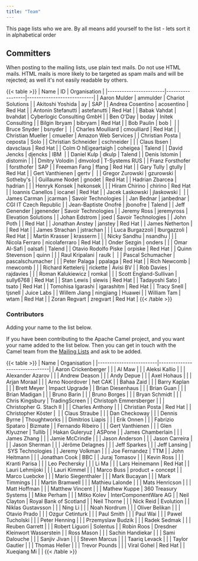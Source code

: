 ```yaml
---
title: "Team"
---
```


This page lists who we are. By all means add yourself to the list - lets sort it in alphabetical order

## Committers

When posting to the mailing lists, use plain text mails. Do not use HTML mails. HTML mails is more likely to be targeted as spam mails and will be rejected; as well it's not easily readable by others.

{{< table >}}
| Name                   | ID               | Organisation               |
|------------------------|------------------|----------------------------|
| Aaron Mulder           | ammulder         | Chariot Solutions          |
| Akitoshi Yoshida       | ay               | SAP                        |
| Andrea Cosentino       | acosentino       | Red Hat                    |
| Antonin Stefanutti     | astefanutti      | Red Hat                    |
| Babak Vahdat           | bvahdat          | Cyberlogic Consulting GmbH |
| Ben O'Day              | boday            | Initek Consulting          |
| Bilgin Ibryam          | bibryam          | Red Hat                    |
| Bob Paulin             | bob              |                            |
| Bruce Snyder           | bsnyder          |                            |
| Charles Moulliard      | cmoulliard       | Red Hat                    |
| Christian Mueller      | cmueller         | Amazon Web Services        |
| Christian Posta        | ceposta          | Solo                       |
| Christian Schneider    | cschneider       |                            |
| Claus Ibsen            | davsclaus        | Red Hat                    |
| Colm O hEigeartaigh    | coheigea         | Talend                     |
| David Jencks           | djencks          | IBM                        |
| Daniel Kulp            | dkulp            | Talend                     |
| Denis Istomin          | distomin         |                            |
| Dmitry Volodin         | dmvolod          | T-Systems RUS              |
| Franz Forsthofer       | forsthofer       | SAP                        |
| Freeman Fang           | ffang            | Red Hat                    |
| Gary Tully             | gtully           | Red Hat                    |
| Gert Vanthienen        | gertv            |                            |
| Gregor Zurowski        | gzurowski        | Sotheby's                  |
| Guillaume Nodet        | gnodet           | Red Hat                    |
| Hadrian Zbarcea        | hadrian          |                            |
| Henryk Konsek          | hekonsek         |                            |
| Hiram Chirino          | chirino          | Red Hat                    |
| Ioannis Canellos       | iocanel          | Red Hat                    |
| Jacek Laskowski        | jlaskowski       |                            |
| James Carman           | jcarman          | Savoir Technologies        |
| Jan Bednar             | janbednar        | CGI IT Czech Republic      |
| Jean-Baptiste Onofré   | jbonofre         | Talend                     |
| Jeff Genender          | jgenender        | Savoir Technologies        |
| Jeremy Ross            | jeremyross       | Elevation Solutions        |
| Johan Edstrom          | joed             | Savoir Technologies        |
| John Poth              |                  | Red Hat                    |
| Jonathan Anstey        | janstey          | Red Hat                    |
| James Netherton        |                  | Red Hat                    |
| James Strachan         | jstrachan        |                            |
| Luca Burgazzoli        | lburgazzoli      | Red Hat                    |
| Martin Krasser         | krasserm         |                            |
| Nicky Sandhu           | nsandhu          |                            |
| Nicola Ferraro         | nicolaferraro    | Red Hat                    |
| Onder Sezgin           | onders           |                            |
| Omar Al-Safi           | oalsafi          | Talend                     |
| Otavio Rodolfo Piske   | orpiske          | Red Hat                    |
| Quinn Stevenson        | quinn            |                            |
| Raul Kripalani         | raulk            |                            |
| Pascal Schumacher      | pascalschumacher |                            |
| Peter Palaga           | ppalaga          | Red Hat                    |
| Rich Newcomb           | rnewcomb         |                            |
| Richard Kettelerij     | rickette         | Avisi BV                   |
| Rob Davies             | rajdavies        |                            |
| Roman Kalukiewicz      | romkal           |                            |
| Scott England-Sullivan | sully6768        | Red Hat                    |
| Stan Lewis             | slewis           | Red Hat                    |
| Tadayoshi Sato         | tsato            | Red Hat                    |
| Tomohisa Igarashi      | igarashitm       | Red Hat                    |
| Tracy Snell            | tjsnell          | Juice Labs                 |
| Willem Jiang           | ningjiang        | Huawei                     |
| William Tam            | wtam             | Red Hat                    |
| Zoran Regvart          | zregvart         | Red Hat                    |
{{< /table >}}

### Contributors

Adding your name to the list below.

If you have been contributing to the Apache Camel project, and you want your name added to the list below. Then you can get in touch with the Camel team from the [Mailing Lists](../mailing-list/) and ask to be added.

{{< table >}}
| Name                    | Organisation                   |
|-------------------------|--------------------------------|
| Aaron Crickenberger     |                                |
| Al Maw                  |                                |
| Aleksi Kallio           |                                |
| Alexander Azarov        |                                |
| Andrew Deason           |                                |
| Andy Depue              |                                |
| Axel Hohaus             |                                |
| Arjan Moraal            |                                |
| Arno Noordover          | het CAK                        |
| Bahaa Zaid              |                                |
| Barry Kaplan            |                                |
| Brett Meyer             | Impact Upgrade                 |
| Brian Diesenhaus        |                                |
| Brian Guan              |                                |
| Brian Madigan           |                                |
| Bruno Barin             |                                |
| Bruno Borges            |                                |
| Bryan Schmidt           |                                |
| Chris Kingsbury         | TradingScreen                  |
| Christoph Emmersberger  |                                |
| Christopher G. Stach II |                                |
| Charles Anthony         |                                |
| Christian Posta         | Red Hat                        |
| Christopher Köster      |                                |
| Claus Straube           |                                |
| Dan Checkoway           |                                |
| Dennis Byrne            | Thoughtworks                   |
| Dimitrios Liapis        |                                |
| Erik Onnen              |                                |
| Fabrizio Spataro        | Bizmate                        |
| Fernando Ribeiro        |                                |
| Gert Vanthienen         |                                |
| Glen Klyuzner           | Tullib                         |
| Hakan Guleryuz          | ASPone                         |
| James Chamberlain       |                                |
| James Zhang             |                                |
| Jamie McCrindle         |                                |
| Jason Anderson          |                                |
| Jason Carreira          |                                |
| Jason Sherman           |                                |
| Jérôme Delagnes         |                                |
| Jeff Sparkes            |                                |
| Jeff Lansing            | SYS Technologies               |
| Jeremy Volkman          |                                |
| Joe Fernandez           | TTM                            |
| John Heitmann           |                                |
| Jonathan Cook           | BBC                            |
| Juraj Tomasov           |                                |
| Kevin Ross              |                                |
| Kranti Parisa           |                                |
| Leo Pechersky           |                                |
| Li Ma                   |                                |
| Lars Heinemann          | Red Hat                        |
| Lauri Lehmijoki         |                                |
| Lauri Kimmel            |                                |
| Marco Buss              | product + concept              |
| Marco Luebcke           |                                |
| Mario Siegenthaler      |                                |
| Mark Bucayan            |                                |
| Mark Timmings           |                                |
| Martin Bramwell         |                                |
| Mathieu Lalonde         |                                |
| Mats Henricson          |                                |
| Matt Hoffman            |                                |
| Matthew Vincent         |                                |
| Mathew Kuppe            | 360 Treasury Systems           |
| Mike Perham             |                                |
| Mitko Kolev             | InterComponentWare AG          |
| Neil Clayton            | Royal Bank of Scotland         |
| Neil Thorne             |                                |
| Nick Reid               | Evolution                      |
| Niklas Gustavsson       |                                |
| Ning Li                 |                                |
| Noah Nordrum            |                                |
| Oliver Belikan          |                                |
| Otavio Prado            |                                |
| Ozgur Cetinturk         |                                |
| Paul Smith              |                                |
| Paul Wai                |                                |
| Pawel Tucholski         |                                |
| Peter Henning           |                                |
| Przemyslaw Budzik       |                                |
| Radek Sedmak            |                                |
| Reuben Garrett          |                                |
| Robert Liguori          | Solentus                       |
| Robin Roos              | Dresdner Kleinwort Wasserstein |
| Ross Mason              |                                |
| Sachin Handiekar        |                                |
| Sami Dalouche           |                                |
| Sanjiv Jivan            |                                |
| Steven Marcus           |                                |
| Taariq Levack           |                                |
| Taylor Gautier          |                                |
| Thomas Heller           |                                |
| Trevor Pounds           |                                |
| Viral Gohel             | Red Hat                        |
| Xueqiang Mi             |                                |
{{< /table >}}
